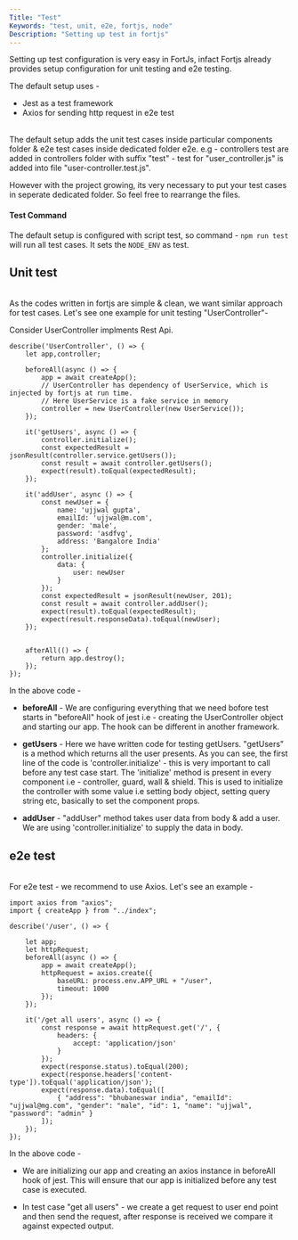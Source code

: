 ```yaml
---
Title: "Test"
Keywords: "test, unit, e2e, fortjs, node"
Description: "Setting up test in fortjs"
---
```


Setting up test configuration is very easy in FortJs, infact Fortjs already provides setup configuration for unit testing and e2e testing.

The default setup uses - 

* Jest as a test framework
* Axios for sending http request in e2e test

<br>The default setup adds the unit test cases inside particular components folder & e2e test cases inside dedicated folder e2e. 
e.g - controllers test are added in controllers folder with suffix "test" - test for "user_controller.js" is added into file "user-controller.test.js".

However with the project growing, its very necessary to put your test cases in seperate dedicated folder. So feel free to rearrange the files.

#### Test Command

The default setup is configured with script test, so command - `npm run test` will run all test cases. It sets the `NODE_ENV` as test.

## Unit test

<br>
As the codes written in fortjs are simple & clean, we want similar approach for test cases. Let's see one example for unit testing "UserController"- 

Consider UserController implments Rest Api.

```
describe('UserController', () => {
    let app,controller;

    beforeAll(async () => {
        app = await createApp();
        // UserController has dependency of UserService, which is injected by fortjs at run time. 
        // Here UserService is a fake service in memory
        controller = new UserController(new UserService());
    });

    it('getUsers', async () => {
        controller.initialize();
        const expectedResult = jsonResult(controller.service.getUsers());
        const result = await controller.getUsers();
        expect(result).toEqual(expectedResult);
    });

    it('addUser', async () => {
        const newUser = {
            name: 'ujjwal gupta',
            emailId: 'ujjwal@m.com',
            gender: 'male',
            password: 'asdfvg',
            address: 'Bangalore India'
        };
        controller.initialize({
            data: {
                user: newUser
            }
        });
        const expectedResult = jsonResult(newUser, 201);
        const result = await controller.addUser();
        expect(result).toEqual(expectedResult);
        expect(result.responseData).toEqual(newUser);
    });


    afterAll(() => {
        return app.destroy();
    });
});
```

In the above code -

* **beforeAll** - We are configuring everything that we need bofore test starts in "beforeAll" hook of jest i.e - creating the UserController object and starting our app. The hook can be different in another framework.

* **getUsers** -  Here we have written code for testing getUsers. "getUsers" is a method which returns all the user presents. As you can see, the first line of the code is 'controller.initialize' - this is very important to call before any test case start. The 'initialize' method is present in every component i.e - controller, guard, wall & shield. This is used to initialize the controller with some value i.e setting body object, setting query string etc, basically to set the component props.

* **addUser** - "addUser" method takes user data from body & add a user. We are using 'controller.initialize' to supply the data in body.

## e2e test
<br>
For e2e test - we recommend to use Axios. Let's see an example - 

```
import axios from "axios";
import { createApp } from "../index";

describe('/user', () => {

    let app;
    let httpRequest;
    beforeAll(async () => {
        app = await createApp();
        httpRequest = axios.create({
            baseURL: process.env.APP_URL + "/user",
            timeout: 1000
        });
    });

    it('/get all users', async () => {
        const response = await httpRequest.get('/', {
            headers: {
                accept: 'application/json'
            }
        });
        expect(response.status).toEqual(200);
        expect(response.headers['content-type']).toEqual('application/json');
        expect(response.data).toEqual([
            { "address": "bhubaneswar india", "emailId": "ujjwal@mg.com", "gender": "male", "id": 1, "name": "ujjwal", "password": "admin" }
        ]);
    });
});
```

In the above code - 

* We are initializing our app and creating an axios instance in beforeAll hook of jest. This will ensure that our app is initialized before any test case is executed.

* In test case "get all users" - we create a get request to user end point and then send the request, after response is received we compare it against expected output.
